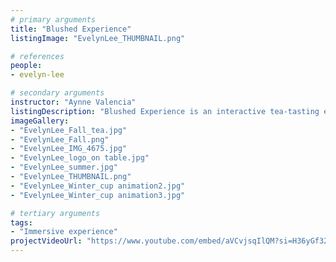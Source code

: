 ```yaml
---
# primary arguments
title: "Blushed Experience"
listingImage: "EvelynLee_THUMBNAIL.png"

# references
people:
- evelyn-lee

# secondary arguments
instructor: "Aynne Valencia"
listingDescription: "Blushed Experience is an interactive tea-tasting experience that uses 5 senses to immerse yourself into learning Korean teas."
imageGallery:
- "EvelynLee_Fall_tea.jpg"
- "EvelynLee_Fall.png"
- "EvelynLee_IMG_4675.jpg"
- "EvelynLee_logo_on table.jpg"
- "EvelynLee_summer.jpg"
- "EvelynLee_THUMBNAIL.png"
- "EvelynLee_Winter_cup animation2.jpg"
- "EvelynLee_Winter_cup animation3.jpg"

# tertiary arguments
tags:
- "Immersive experience"
projectVideoUrl: "https://www.youtube.com/embed/aVCvjsqIlQM?si=H36yGf32y8Lx3zdL"
---
```

